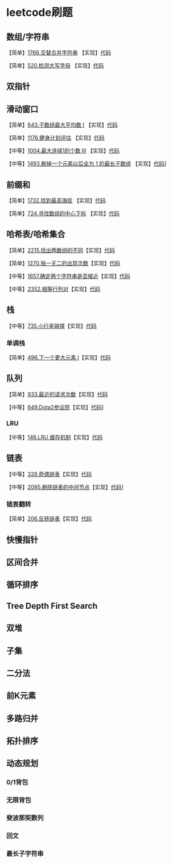 # leetcode刷题

## 数组/字符串
【简单】[1768.交替合并字符串](https://leetcode.cn/problems/merge-strings-alternately/description/) 【实现】[代码](https://github.com/yangjinyang0402/leetcode/blob/master/src/problem1768/Solution.java)

【简单】[520.检测大写字母](https://leetcode.cn/problems/detect-capital/description/) 【实现】[代码](https://github.com/yangjinyang0402/leetcode/blob/master/src/problem520/Solution.java)

## 双指针

## 滑动窗口
【简单】[643.子数组最大平均数 I](https://leetcode.cn/problems/maximum-average-subarray-i/) 【实现】[代码](https://github.com/yangjinyang0402/leetcode/blob/master/src/problem643/Solution.java)

【简单】[1176.健身计划评估](https://leetcode.cn/problems/diet-plan-performance/) 【实现】[代码](https://github.com/yangjinyang0402/leetcode/blob/master/src/problem1176/Solution.java)

【中等】[1004.最大连续1的个数 III](https://leetcode.cn/problems/max-consecutive-ones-iii/description/) 【实现】[代码](https://github.com/yangjinyang0402/leetcode/blob/master/src/problem1004/Solution.java)

【中等】[1493.删掉一个元素以后全为 1 的最长子数组](https://leetcode.cn/problems/longest-subarray-of-1s-after-deleting-one-element/description/) 【实现】[代码](https://github.com/yangjinyang0402/leetcode/blob/master/src/problem1493/Solution.java)]

## 前缀和
【简单】[1732.找到最高海拔](https://leetcode.cn/problems/find-the-highest-altitude/description/) 【实现】[代码](https://github.com/yangjinyang0402/leetcode/blob/master/src/problem1732/Solution.java)

【简单】[724.寻找数组的中心下标](https://leetcode.cn/problems/find-pivot-index/description/) 【实现】[代码](https://github.com/yangjinyang0402/leetcode/blob/master/src/problem724/Solution.java)

## 哈希表/哈希集合
【简单】[2215.找出两数组的不同](https://leetcode.cn/problems/find-the-difference-of-two-arrays/description/)【实现】[代码](https://github.com/yangjinyang0402/leetcode/blob/master/src/problem2215/Solution.java)

【简单】[1270.独一无二的出现次数](https://leetcode.cn/problems/unique-number-of-occurrences/description/)【实现】[代码](https://github.com/yangjinyang0402/leetcode/blob/master/src/problem1270/Solution.java)

【中等】[1657.确定两个字符串是否接近](https://leetcode.cn/problems/determine-if-two-strings-are-close/description/)【实现】[代码](https://github.com/yangjinyang0402/leetcode/blob/master/src/problem1657/Solution.java)

【中等】[2352.相等行列对](https://leetcode.cn/problems/equal-row-and-column-pairs/description/)【实现】[代码](https://github.com/yangjinyang0402/leetcode/blob/master/src/problem2352/Solution.java)

## 栈
【中等】[735.小行星碰撞](https://leetcode.cn/problems/asteroid-collision/description/)【实现】[代码](https://github.com/yangjinyang0402/leetcode/blob/master/src/problem735/Solution.java)

### 单调栈
【简单】[496.下一个更大元素 I](https://leetcode.cn/problems/next-greater-element-i/description/)【实现】[代码](https://github.com/yangjinyang0402/leetcode/blob/master/src/problem496/Solution.java)

## 队列
【简单】[933.最近的请求次数](https://leetcode.cn/problems/number-of-recent-calls/description/)【实现】[代码](https://github.com/yangjinyang0402/leetcode/blob/master/src/problem933/RecentCounter.java)

【中等】[649.Dota2参议院](https://leetcode.cn/problems/dota2-senate/description/)【实现】[代码](https://github.com/yangjinyang0402/leetcode/blob/master/src/problem649/Solution.java)]

### LRU
【中等】[146.LRU 缓存机制](https://leetcode.cn/problems/lru-cache/description/)【实现】[代码](https://github.com/yangjinyang0402/leetcode/blob/master/src/problem146/LRUCache.java)

## 链表
【中等】[328.奇偶链表](https://leetcode.cn/problems/odd-even-linked-list/description/)【实现】[代码](https://github.com/yangjinyang0402/leetcode/blob/master/src/linkedlist/problem328/Solution.java)

【中等】[2095.删除链表的中间节点](https://leetcode.cn/problems/delete-the-middle-node-of-a-linked-list/description/)【实现】[代码](https://github.com/yangjinyang0402/leetcode/blob/master/src/linkedlist/problem2095/Solution.java)]
### 链表翻转
【简单】[206.反转链表](https://leetcode.cn/problems/reverse-linked-list/description/)【实现】[代码](https://github.com/yangjinyang0402/leetcode/blob/master/src/linkedlist/problem206/Solution.java)
## 快慢指针

## 区间合并

## 循环排序

## Tree Depth First Search

## 双堆

## 子集

## 二分法

## 前K元素

## 多路归并

## 拓扑排序

## 动态规划

### 0/1背包

### 无限背包

### 斐波那契数列

### 回文

### 最长子字符串
